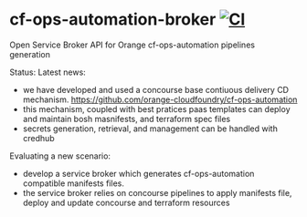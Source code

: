 # cf-ops-automation-broker [![CI](https://circleci.com/gh/orange-cloudfoundry/cf-ops-automation-broker.svg?style=shield&circle-token=:circle-token)](https://circleci.com/gh/orange-cloudfoundry/cf-ops-automation-broker)
Open Service Broker API for Orange cf-ops-automation pipelines generation

Status:
Latest news:
- we have developed and used a concourse base contiuous delivery CD mechanism. https://github.com/orange-cloudfoundry/cf-ops-automation
- this mechanism, coupled with best pratices paas templates can deploy and maintain bosh masnifests, and terraform spec files
- secrets generation, retrieval, and management can be handled with credhub

Evaluating a new scenario:
- develop a service broker which generates cf-ops-automation compatible manifests files.
- the service broker relies on concourse pipelines to apply manifests file, deploy and update concourse and terraform resources

